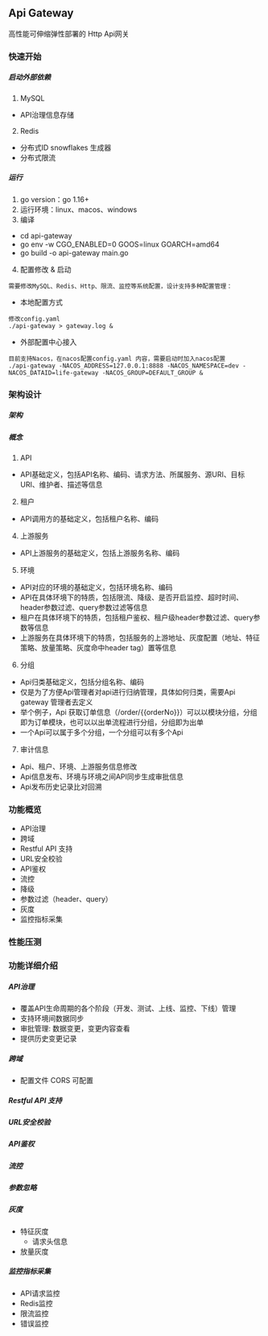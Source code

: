 ## Api Gateway

高性能可伸缩弹性部署的 Http Api网关

### 快速开始

##### 启动外部依赖

1. MySQL

* API治理信息存储

2. Redis

* 分布式ID snowflakes 生成器
* 分布式限流

##### 运行

1. go version：go 1.16+
2. 运行环境：linux、macos、windows
3. 编译

* cd api-gateway
* go env -w CGO_ENABLED=0 GOOS=linux GOARCH=amd64
* go build -o api-gateway main.go

4. 配置修改 & 启动

```
需要修改MySQL、Redis、Http、限流、监控等系统配置，设计支持多种配置管理：
```

* 本地配置方式

```
修改config.yaml
./api-gateway > gateway.log &
```

* 外部配置中心接入

```
目前支持Nacos，在nacos配置config.yaml 内容，需要启动时加入nacos配置
./api-gateway -NACOS_ADDRESS=127.0.0.1:8888 -NACOS_NAMESPACE=dev -NACOS_DATAID=life-gateway -NACOS_GROUP=DEFAULT_GROUP &
```

### 架构设计

##### 架构

##### 概念

1. API

- API基础定义，包括API名称、编码、请求方法、所属服务、源URI、目标URI、维护者、描述等信息

2. 租户

- API调用方的基础定义，包括租户名称、编码

4. 上游服务

- API上游服务的基础定义，包括上游服务名称、编码

5. 环境

- API对应的环境的基础定义，包括环境名称、编码
- API在具体环境下的特质，包括限流、降级、是否开启监控、超时时间、header参数过滤、query参数过滤等信息
- 租户在具体环境下的特质，包括租户鉴权、租户级header参数过滤、query参数等信息
- 上游服务在具体环境下的特质，包括服务的上游地址、灰度配置（地址、特征策略、放量策略、灰度命中header tag）置等信息

6. 分组

- Api归类基础定义，包括分组名称、编码
- 仅是为了方便Api管理者对api进行归纳管理，具体如何归类，需要Api gateway 管理者去定义
- 举个例子，Api 获取订单信息（/order/{{orderNo}}）可以以模块分组，分组即为订单模块，也可以以出单流程进行分组，分组即为出单
- 一个Api可以属于多个分组，一个分组可以有多个Api

7. 审计信息

- Api、租户、环境、上游服务信息修改
- Api信息发布、环境与环境之间API同步生成审批信息
- Api发布历史记录比对回溯

### 功能概览

* API治理
* 跨域
* Restful API 支持
* URL安全校验
* API鉴权
* 流控
* 降级
* 参数过滤（header、query）
* 灰度
* 监控指标采集

### 性能压测

### 功能详细介绍

##### API治理

* 覆盖API生命周期的各个阶段（开发、测试、上线、监控、下线）管理
* 支持环境间数据同步
* 审批管理: 数据变更，变更内容查看
* 提供历史变更记录

##### 跨域

* 配置文件 CORS 可配置

##### Restful API 支持

##### URL安全校验

##### API鉴权

##### 流控

##### 参数忽略

##### 灰度

* 特征灰度
    * 请求头信息
* 放量灰度

##### 监控指标采集

* API请求监控
* Redis监控
* 限流监控
* 错误监控
